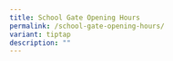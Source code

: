 ```yaml
---
title: School Gate Opening Hours
permalink: /school-gate-opening-hours/
variant: tiptap
description: ""
---
```

